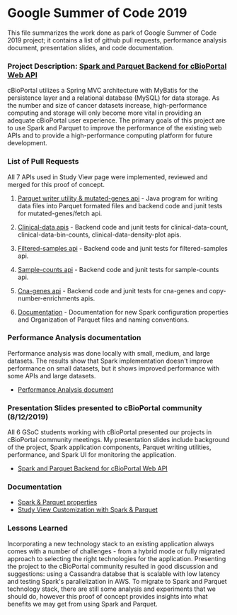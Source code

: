 # Google Summer of Code 2019
This file summarizes the work done as park of Google Summer of Code 2019 project; it contains a list of github pull requests, performance analysis document, presentation slides, and code documentation.

### Project Description: [Spark and Parquet Backend for cBioPortal Web API](https://summerofcode.withgoogle.com/projects/#5105508921376768) 
cBioPortal utilizes a Spring MVC architecture with MyBatis for the persistence layer and a relational database (MySQL) for data storage. As the number and size of cancer datasets increase, high-performance computing and storage will only become more vital in providing an adequate cBioPortal user experience. The primary goals of this project are to use Spark and Parquet to improve the performance of the existing web APIs and to provide a high-performance computing platform for future development.

### List of Pull Requests
All 7 APIs used in Study View page were implemented, reviewed and merged for this proof of concept.

1. [Parquet writer utility & mutated-genes api](https://github.com/cBioPortal/cbioportal/pull/6334) - 
Java program for writing data files into Parquet formated files and backend code and junit tests for mutated-genes/fetch api.

2. [Clinical-data apis](https://github.com/cBioPortal/cbioportal/pull/6386) -
Backend code and junit tests for clinical-data-count, clinical-data-bin-counts, clinical-data-density-plot apis.

3. [Filtered-samples api](https://github.com/cBioPortal/cbioportal/pull/6440) - Backend code and junit tests for filtered-samples api.

4. [Sample-counts api](https://github.com/cBioPortal/cbioportal/pull/6475) - Backend code and junit tests for sample-counts api.

5. [Cna-genes api](https://github.com/cBioPortal/cbioportal/pull/6483) - Backend code and junit tests for cna-genes and copy-number-enrichments apis.

6. [Documentation](https://github.com/cBioPortal/cbioportal/pull/6494) - Documentation for new Spark configuration properties and Organization of Parquet files and naming conventions.

### Performance Analysis documentation
Performance analysis was done locally with small, medium, and large datasets. The results show that Spark implementation doesn't improve performance on small datasets, but it shows improved performance with some APIs and large datasets.  
* [Performance Analysis document](./spark-parquet-performance.pdf)

### Presentation Slides presented to cBioPortal community (8/12/2019)
All 6 GSoC students working with cBioPortal presented our projects in cBioPortal community meetings.
My presentation slides include background of the project, Spark application components, Parquet writing utilities, performance, and Spark UI for monitoring the application.
* [Spark and Parquet Backend for cBioPortal Web API](./spark-parquet-slides.pdf)

### Documentation
* [Spark & Parquet properties](https://github.com/cBioPortal/cbioportal/blob/af549ac4726e47d7e142f148cf6d3057f232da8c/docs/portal.properties-Reference.md#spark--parquet)
* [Study View Customization with Spark & Parquet](https://github.com/cBioPortal/cbioportal/blob/af549ac4726e47d7e142f148cf6d3057f232da8c/docs/Spark-Parquet-Data-Loading.md)

### Lessons Learned
Incorporating a new technology stack to an existing application always comes with a number of challenges - from a hybrid mode or fully migrated approach to selecting the right technologies for the application. Presenting the project to the cBioPortal community resulted in good discussion and suggestions: using a Cassandra databse that is scalable with low latency and testing Spark's parallelization in AWS. To migrate to Spark and Parquet technology stack, there are still some analysis and experiments that we should do, however this proof of concept provides insights into what benefits we may get from using Spark and Parquet. 
